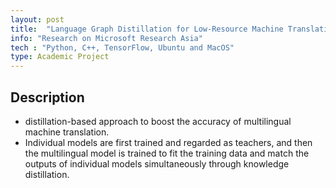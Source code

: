 ```yaml
---
layout: post
title:  "Language Graph Distillation for Low-Resource Machine Translation"
info: "Research on Microsoft Research Asia"
tech : "Python, C++, TensorFlow, Ubuntu and MacOS"
type: Academic Project
---
```


## Description
* distillation-based approach to boost the accuracy of multilingual machine translation. 
* Individual models are first trained and regarded as teachers, and then the multilingual model is trained to fit the training data and match the outputs of individual models simultaneously through knowledge distillation.